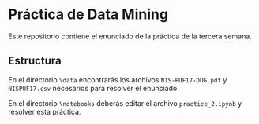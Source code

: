 # Práctica de Data Mining

Este repositorio contiene el enunciado de la práctica de la tercera semana.

## Estructura

En el directorio `\data` encontrarás los archivos `NIS-PUF17-DUG.pdf` y `NISPUF17.csv` necesarios para resolver el enunciado.

En el directorio `\notebooks` deberás editar el archivo `practice_2.ipynb` y resolver esta práctica.

